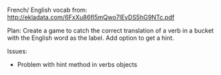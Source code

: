 French/ English vocab from: http://ekladata.com/6FxXu86fl5mQwo7lEyDS5hG9NTc.pdf

Plan: Create a game to catch the correct translation of a verb in a bucket with the English word as the label. Add option to get a hint.

Issues:
- Problem with hint method in verbs objects
